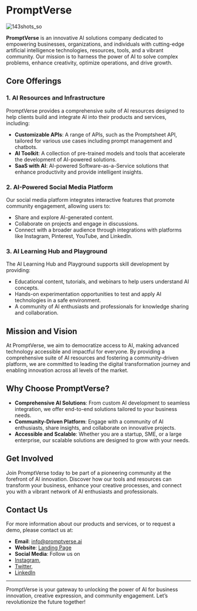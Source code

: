# PromptVerse
![143shots_so](https://github.com/user-attachments/assets/55f6b626-e395-422d-a593-509e6ba4e14c)


**PromptVerse** is an innovative AI solutions company dedicated to empowering businesses, organizations, and individuals with cutting-edge artificial intelligence technologies, resources, tools, and a vibrant community. Our mission is to harness the power of AI to solve complex problems, enhance creativity, optimize operations, and drive growth.

## Core Offerings

### 1. AI Resources and Infrastructure
PromptVerse provides a comprehensive suite of AI resources designed to help clients build and integrate AI into their products and services, including:

- **Customizable APIs**: A range of APIs, such as the Promptsheet API, tailored for various use cases including prompt management and chatbots.
- **AI Toolkit**: A collection of pre-trained models and tools that accelerate the development of AI-powered solutions.
- **SaaS with AI**: AI-powered Software-as-a-Service solutions that enhance productivity and provide intelligent insights.

### 2. AI-Powered Social Media Platform
Our social media platform integrates interactive features that promote community engagement, allowing users to:

- Share and explore AI-generated content.
- Collaborate on projects and engage in discussions.
- Connect with a broader audience through integrations with platforms like Instagram, Pinterest, YouTube, and LinkedIn.

### 3. AI Learning Hub and Playground
The AI Learning Hub and Playground supports skill development by providing:

- Educational content, tutorials, and webinars to help users understand AI concepts.
- Hands-on experimentation opportunities to test and apply AI technologies in a safe environment.
- A community of AI enthusiasts and professionals for knowledge sharing and collaboration.

## Mission and Vision
At PromptVerse, we aim to democratize access to AI, making advanced technology accessible and impactful for everyone. By providing a comprehensive suite of AI resources and fostering a community-driven platform, we are committed to leading the digital transformation journey and enabling innovation across all levels of the market.

## **Why Choose PromptVerse?**

- **Comprehensive AI Solutions**: From custom AI development to seamless integration, we offer end-to-end solutions tailored to your business needs.
- **Community-Driven Platform**: Engage with a community of AI enthusiasts, share insights, and collaborate on innovative projects.
- **Accessible and Scalable**: Whether you are a startup, SME, or a large enterprise, our scalable solutions are designed to grow with your needs.

## **Get Involved**

Join PromptVerse today to be part of a pioneering community at the forefront of AI innovation. Discover how our tools and resources can transform your business, enhance your creative processes, and connect you with a vibrant network of AI enthusiasts and professionals.

## **Contact Us**

For more information about our products and services, or to request a demo, please contact us at:

- **Email**: [info@promptverse.ai](mailto:promptverse254@gmail.com)
- **Website**: [Landing Page](https://prompt-verse-landing-page.vercel.app/)
- **Social Media**: Follow us on
- [Instagram](https://www.instagram.com/itspromptverse),
- [Twitter](https://twitter.com/itspromptverse),
- [LinkedIn](https://www.linkedin.com/company/promptverse-ai-hub/)

---

PromptVerse is your gateway to unlocking the power of AI for business innovation, creative expression, and community engagement. Let’s revolutionize the future together!




<!--

**Here are some ideas to get you started:**

🙋‍♀️ A short introduction - what is your organization all about?
🌈 Contribution guidelines - how can the community get involved?
👩‍💻 Useful resources - where can the community find your docs? Is there anything else the community should know?
🍿 Fun facts - what does your team eat for breakfast?
🧙 Remember, you can do mighty things with the power of [Markdown](https://docs.github.com/github/writing-on-github/getting-started-with-writing-and-formatting-on-github/basic-writing-and-formatting-syntax)
-->

